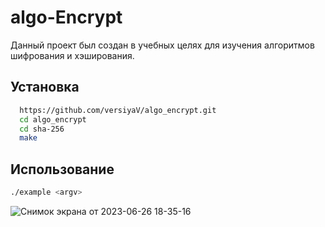 
# algo-Encrypt

Данный проект был создан в учебных целях для изучения алгоритмов шифрования и хэширования.



## Установка

```bash
  https://github.com/versiyaV/algo_encrypt.git
  cd algo_encrypt
  cd sha-256
  make
```
    
## Использование

```bash
./example <argv>
```
![Снимок экрана от 2023-06-26 18-35-16](https://github.com/versiyaV/algo_encrypt/assets/115622652/b6fc2f74-75cc-411d-8b2c-351e902defb4)





